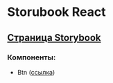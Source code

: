 # Storubook React

## [Страница Storybook](https://neyasbltb88.github.io/Storybook-react/storybook-static/index.html)

### Компоненты:
- Btn ([ссылка](https://neyasbltb88.github.io/Storybook-react/storybook-static/index.html?path=/story/btn--basic))